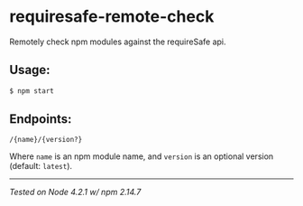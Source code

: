 # requiresafe-remote-check

Remotely check npm modules against the requireSafe api.

## Usage:
```sh
$ npm start
```

## Endpoints:
```
/{name}/{version?}
```

Where `name` is an npm module name, and `version` is an optional version (default: `latest`).

---

*Tested on Node 4.2.1 w/ npm 2.14.7*
